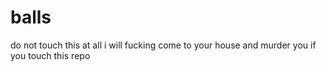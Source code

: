 # balls
do not touch this at all i will fucking come to your house and murder you if you touch this repo
